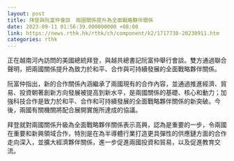```yaml
---
layout: post
title: 拜登與阮富仲會談　兩國關係提升為全面戰略夥伴關係
date: 2023-09-11 01:56:39.000000000 +08:00
link: https://news.rthk.hk/rthk/ch/component/k2/1717738-20230911.htm
categories: rthk
---
```


正在越南河內訪問的美國總統拜登，與越共總書記阮富仲舉行會談。雙方通過聯合聲明，把兩國關係提升為致力於和平、合作與可持續發展的全面戰略夥伴關係。

阮富仲指出，新的合作關係內涵繼承了兩國現有的合作內容，並通過推進經濟、貿易、投資朝著創新方向發展被提高到新水平，是兩國關係的基礎、核心和動力；加強科技合作是致力於和平、合作和可持續發展的全面戰略夥伴關係的新突破。今後，兩國有關機關將配合展開實施所達成的協議。

拜登就對兩國關係升級為全面戰略夥伴關係表示高興，認為是重要的一步，令兩國在重要和新興領域合作，特別是在為半導體行業打造更具彈性的供應鏈方面的合作走向深入，並擴大經濟夥伴關係，進一步促進兩國投資和貿易，以及促進教育交流。
